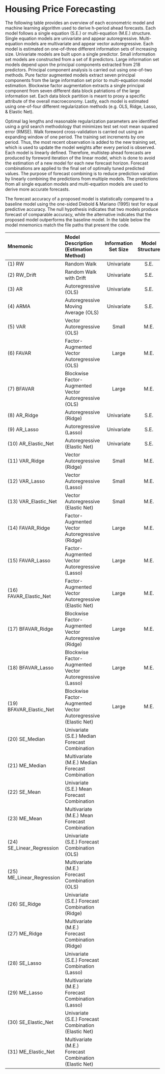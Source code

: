 # Housing Price Forecasting

The following table provides an overview of each econometric model and machine learning algorithm used to derive h-period ahead forecasts. Each model follows a single equation (S.E.) or multi-equation (M.E.) structure. Single equation models are univariate and appear autoregressive. Multi-equation models are multivariate and appear vector autoregressive. Each model is estimated on one-of-three different information sets of increasing size. Univariate models are built upon a single predictor. Small information set models are constructed from a set of 8 predictors. Large information set models depend upon the principal components extracted from 218 predictors. Principal component analysis is carried out using one-of-two methods. Pure factor augmented models extract seven principal components from the large information set prior to multi-equation model estimation. Blockwise factor augmentation extracts a single principal component from seven different data block patriations of the large information set. Each data block partition is meant to proxy a specific attribute of the overall macroeconomy. Lastly, each model is estimated using one-of-four different regularization methods (e.g. OLS, Ridge, Lasso, & Elastic Net). 

Optimal lag lengths and reasonable regularization parameters are identified using a grid search methodology that minimizes test set root mean squared error (RMSE). Walk foreword cross-validation is carried out using an expanding window of one period. The training set increments by one period. Thus, the most recent observation is added to the new training set, which is used to update the model weights after every period is observed. Each model is linearly defined. Therefore, multistep ahead forecasts are produced by foreword iteration of the linear model, which is done to avoid the estimation of a new model for each new forecast horizon. Forecast combinations are applied to the final set of optimally tuned predicted values. The purpose of forecast combining is to reduce prediction variation by linearly combining the predictions from multiple models. The predictions from all single equation models and multi-equation models are used to derive more accurate forecasts. 

The forecast accuracy of a proposed model is statistically compared to a baseline model using the one-sided Diebold & Mariano (1995) test for equal predictive accuracy. The null hypothesis indicates that two models produce forecast of comparable accuracy, while the alternative indicates that the proposed model outperforms the baseline model. In the table below the model mnemonics match the file paths that present the code. 

|          Mnemonic              |          Model Description (Estimation Method)        | Information Set Size | Model Structure |
|            :--                 |                :--                    |        :--:          |     :--:        |
|           (1) RW               |             Random Walk               |     Univariate       |     S.E.        |
|         (2) RW_Drift           |        Random Walk with Drift         |     Univariate       |     S.E.        |
|         (3) AR                 |           Autoregressive (OLS)        |     Univariate       |     S.E.        |
|         (4) ARMA               |  Autoregressive Moving Average (OLS)  |     Univariate       |     S.E.        |
|         (5) VAR                |      Vector Autoregressive (OLS)      |     Small            |     M.E.        |
|         (6) FAVAR              | Factor-Augmented Vector Autoregressive (OLS) | Large | M.E. |
| (7) BFAVAR | Blockwise Factor-Augmented Vector Autoregressive (OLS)| Large | M.E. |
| (8) AR\_Ridge |  Autoregressive (Ridge) |     Univariate       |     S.E.        |
| (9) AR\_Lasso | Autoregressive (Lasso) |     Univariate       |     S.E.        |
| (10) AR\_Elastic\_Net | Autoregressive (Elastic Net) |     Univariate       |     S.E.        |
| (11) VAR\_Ridge | Vector Autoregressive (Ridge) |     Small            |     M.E.        |
| (12) VAR\_Lasso | Vector Autoregressive (Lasso) | Small | M.E. |
| (13) VAR\_Elastic\_Net | Vector Autoregressive (Elastic Net) | Small | M.E. |
| (14) FAVAR\_Ridge | Factor-Augmented Vector Autoregressive (Ridge) | Large | M.E. |
| (15) FAVAR\_Lasso | Factor-Augmented Vector Autoregressive (Lasso) | Large | M.E. |
| (16) FAVAR\_Elastic\_Net | Factor-Augmented Vector Autoregressive (Elastic Net) | Large | M.E. |
| (17) BFAVAR\_Ridge | Blockwise Factor-Augmented Vector Autoregressive (Ridge) | Large | M.E. |
| (18) BFAVAR\_Lasso | Blockwise Factor-Augmented Vector Autoregressive (Lasso) | Large |  M.E. |
| (19) BFAVAR\_Elastic\_Net | Blockwise Factor-Augmented Vector Autoregressive (Elastic Net) | Large |  M.E. |
| (20) SE\_Median | Univariate (S.E.) Median Forecast Combination | | 
| (21) ME\_Median | Multivariate (M.E.) Median Forecast Combination | | 
| (22) SE\_Mean | Univariate (S.E.) Mean Forecast Combination | | 
| (23) ME\_Mean | Multivariate (M.E.) Mean Forecast Combination | |
| (24) SE\_Linear\_Regression | Univariate (S.E.) Forecast Combination (OLS) | |
| (25) ME\_Linear\_Regression | Multivariate (M.E.) Forecast Combination (OLS) | |
| (26) SE\_Ridge | Univariate (S.E.) Forecast Combination (Ridge) | |
| (27) ME\_Ridge | Multivariate (M.E.) Forecast Combination (Ridge) | |
| (28) SE\_Lasso | Univariate (S.E.) Forecast Combination (Lasso) | |
| (29) ME\_Lasso | Multivariate (M.E.) Forecast Combination (Lasso) | |
| (30) SE\_Elastic\_Net | Univariate (S.E.) Forecast Combination (Elastic Net) | |
| (31) ME\_Elastic\_Net | Multivariate (M.E.) Forecast Combination (Elastic Net) | |
